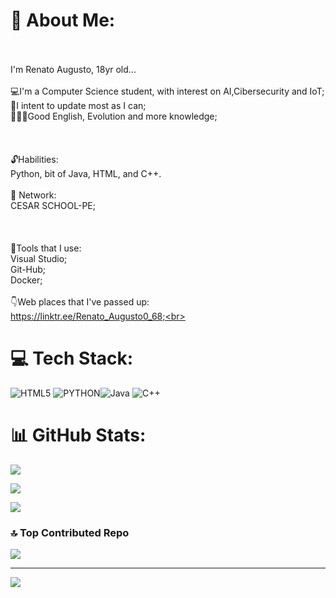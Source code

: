# 💫 About Me:
<br><br>I'm Renato Augusto, 18yr old...<br><br>💻I'm a Computer Science student, with interest on AI,Cibersecurity and IoT;<br>💾I intent to update most as I can;<br>👨🏻‍💻Good English, Evolution and more knowledge;<br><br><br><br>🔓Habilities:<br> Python, bit of Java, HTML, and C++.<br><br>🤝 Network:<br>CESAR SCHOOL-PE;<br><br><br><br>🔑Tools that I use:<br>     Visual Studio;<br>     Git-Hub;<br>      Docker;     <br><br>👇Web places that I've passed up: <br>       https://linktr.ee/Renato_Augusto0_68;<br>
# 💻 Tech Stack:
![HTML5](https://img.shields.io/badge/html5-%23E34F26.svg?style=for-the-badge&logo=html5&logoColor=white) ![PYTHON](https://img.shields.io/badge/python-3182D2.svg?style=for-the-badge&logo=python&logoColor=white)![Java](https://img.shields.io/badge/java-%23ED8B00.svg?style=for-the-badge&logo=openjdk&logoColor=white) ![C++](https://img.shields.io/badge/c++-%2300599C.svg?style=for-the-badge&logo=c%2B%2B&logoColor=white)

# 📊 GitHub Stats:

![](https://github-readme-stats.vercel.app/api?username=Renato-Augusto0-68&theme=dark&hide_border=false&include_all_commits=true&count_private=true)<br/>

![](https://nirzak-streak-stats.vercel.app/?user=Renato-Augusto0-68&theme=dark&hide_border=false)<br/>

![](https://github-readme-stats.vercel.app/api/top-langs/?username=Renato-Augusto0-68&theme=dark&hide_border=false&include_all_commits=true&count_private=true&layout=compact)



### 🔝 Top Contributed Repo

![](https://github-contributor-stats.vercel.app/api?username=Renato-Augusto0-68&limit=5&theme=dark&combine_all_yearly_contributions=true)

---

[![](https://visitcount.itsvg.in/api?id=Renato-Augusto0-68&icon=0&color=0)](https://visitcount.itsvg.in)
